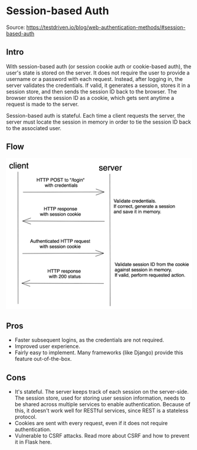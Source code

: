 # Session-based Auth

Source: https://testdriven.io/blog/web-authentication-methods/#session-based-auth

## Intro

With session-based auth (or session cookie auth or cookie-based auth), the user's state is stored on the server. It does not require the user to provide a username or a password with each request. Instead, after logging in, the server validates the credentials. If valid, it generates a session, stores it in a session store, and then sends the session ID back to the browser. The browser stores the session ID as a cookie, which gets sent anytime a request is made to the server.

Session-based auth is stateful. Each time a client requests the server, the server must locate the session in memory in order to tie the session ID back to the associated user.

## Flow

![003_Flow.png](003_Flow.png)

## Pros
* Faster subsequent logins, as the credentials are not required.
* Improved user experience.
* Fairly easy to implement. Many frameworks (like Django) provide this feature out-of-the-box.
## Cons
* It's stateful. The server keeps track of each session on the server-side. The session store, used for storing user session information, needs to be shared across multiple services to enable authentication. Because of this, it doesn't work well for RESTful services, since REST is a stateless protocol.
* Cookies are sent with every request, even if it does not require authentication.
* Vulnerable to CSRF attacks. Read more about CSRF and how to prevent it in Flask here.